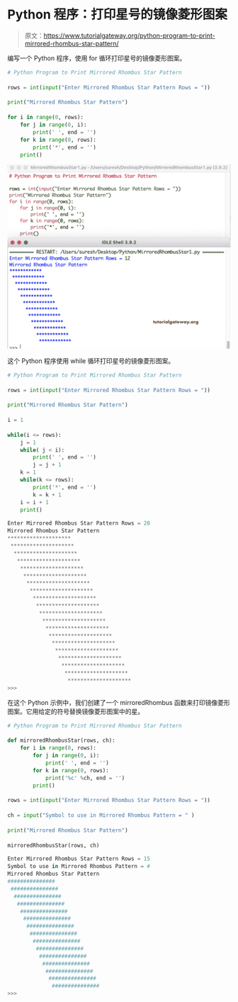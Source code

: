 # Python 程序：打印星号的镜像菱形图案

> 原文：<https://www.tutorialgateway.org/python-program-to-print-mirrored-rhombus-star-pattern/>

编写一个 Python 程序，使用 for 循环打印星号的镜像菱形图案。

```py
# Python Program to Print Mirrored Rhombus Star Pattern

rows = int(input("Enter Mirrored Rhombus Star Pattern Rows = "))

print("Mirrored Rhombus Star Pattern") 

for i in range(0, rows):
    for j in range(0, i):
        print(' ', end = '')
    for k in range(0, rows):
        print('*', end = '')
    print()
```

![Python Program to Print Mirrored Rhombus Star Pattern 1](img/0bc02acc41ae565ad73eb4ca64efeea7.png)

这个 Python 程序使用 while 循环打印星号的镜像菱形图案。

```py
# Python Program to Print Mirrored Rhombus Star Pattern

rows = int(input("Enter Mirrored Rhombus Star Pattern Rows = "))

print("Mirrored Rhombus Star Pattern") 

i = 1

while(i <= rows):
    j = 1
    while( j < i):
        print(' ', end = '')
        j = j + 1
    k = 1
    while(k <= rows):
        print('*', end = '')
        k = k + 1
    i = i + 1
    print()
```

```py
Enter Mirrored Rhombus Star Pattern Rows = 20
Mirrored Rhombus Star Pattern
********************
 ********************
  ********************
   ********************
    ********************
     ********************
      ********************
       ********************
        ********************
         ********************
          ********************
           ********************
            ********************
             ********************
              ********************
               ********************
                ********************
                 ********************
                  ********************
                   ********************
>>> 
```

在这个 Python 示例中，我们创建了一个 mirroredRhombus 函数来打印镜像菱形图案。它用给定的符号替换镜像菱形图案中的星。

```py
# Python Program to Print Mirrored Rhombus Star Pattern

def mirroredRhombusStar(rows, ch):
    for i in range(0, rows):
        for j in range(0, i):
            print(' ', end = '')
        for k in range(0, rows):
            print('%c' %ch, end = '')
        print()

rows = int(input("Enter Mirrored Rhombus Star Pattern Rows = "))

ch = input("Symbol to use in Mirrored Rhombus Pattern = " )

print("Mirrored Rhombus Star Pattern")

mirroredRhombusStar(rows, ch)
```

```py
Enter Mirrored Rhombus Star Pattern Rows = 15
Symbol to use in Mirrored Rhombus Pattern = #
Mirrored Rhombus Star Pattern
###############
 ###############
  ###############
   ###############
    ###############
     ###############
      ###############
       ###############
        ###############
         ###############
          ###############
           ###############
            ###############
             ###############
              ###############
>>> 
```